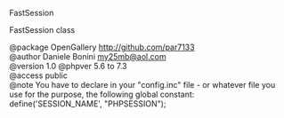 
 FastSession    
 
 FastSession class    
 
 @package  OpenGallery http://github.com/par7133    
 @author   Daniele Bonini <my25mb@aol.com>    
 @version  1.0
 @phpver   5.6 to 7.3      
 @access   public    
 @note You have to declare in your "config.inc" file - or whatever file you    
 use for the purpose, the following global constant:    
 define('SESSION_NAME', "PHPSESSION");    
 


